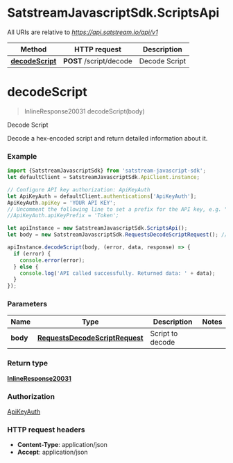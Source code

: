 # SatstreamJavascriptSdk.ScriptsApi

All URIs are relative to *https://api.satstream.io/api/v1*

Method | HTTP request | Description
------------- | ------------- | -------------
[**decodeScript**](ScriptsApi.md#decodeScript) | **POST** /script/decode | Decode Script

<a name="decodeScript"></a>
# **decodeScript**
> InlineResponse20031 decodeScript(body)

Decode Script

Decode a hex-encoded script and return detailed information about it.

### Example
```javascript
import {SatstreamJavascriptSdk} from 'satstream-javascript-sdk';
let defaultClient = SatstreamJavascriptSdk.ApiClient.instance;

// Configure API key authorization: ApiKeyAuth
let ApiKeyAuth = defaultClient.authentications['ApiKeyAuth'];
ApiKeyAuth.apiKey = 'YOUR API KEY';
// Uncomment the following line to set a prefix for the API key, e.g. "Token" (defaults to null)
//ApiKeyAuth.apiKeyPrefix = 'Token';

let apiInstance = new SatstreamJavascriptSdk.ScriptsApi();
let body = new SatstreamJavascriptSdk.RequestsDecodeScriptRequest(); // RequestsDecodeScriptRequest | Script to decode

apiInstance.decodeScript(body, (error, data, response) => {
  if (error) {
    console.error(error);
  } else {
    console.log('API called successfully. Returned data: ' + data);
  }
});
```

### Parameters

Name | Type | Description  | Notes
------------- | ------------- | ------------- | -------------
 **body** | [**RequestsDecodeScriptRequest**](RequestsDecodeScriptRequest.md)| Script to decode | 

### Return type

[**InlineResponse20031**](InlineResponse20031.md)

### Authorization

[ApiKeyAuth](../README.md#ApiKeyAuth)

### HTTP request headers

 - **Content-Type**: application/json
 - **Accept**: application/json

